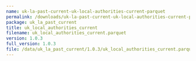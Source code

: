 ```yaml
---
name: uk-la-past-current-uk-local-authorities-current-parquet
permalink: /downloads/uk-la-past-current-uk-local-authorities-current-parquet/1_0_3
package: uk_la_past_current
title: uk_local_authorities_current
filename: uk_local_authorities_current.parquet
version: 1.0.3
full_version: 1.0.3
file: /data/uk_la_past_current/1.0.3/uk_local_authorities_current.parquet
---
```

